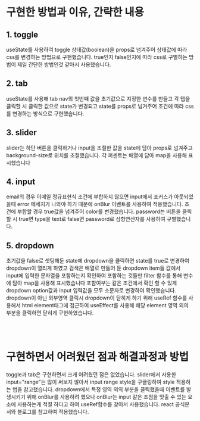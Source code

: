 # 구현한 방법과 이유, 간략한 내용

## 1. toggle

useState를 사용하여 toggle 상태값(boolean)을 props로 넘겨주어 상태값에 따라 css를 변경하는 방법으로 구현했습니다. true인지 false인지에 따라 css로 구별하는 방법이 제일 간단한 방법인것 같아서 사용했습니다.

## 2. tab

useState를 사용해 tab nav의 첫번째 값을 초기값으로 지정한 변수를 만들고 각 탭을 클릭할 시 클릭한 값으로 state가 변경되고 state를 props로 넘겨주어 조건에 따라 css를 변경하는 방식으로 구현했습니다.

## 3. slider

slider는 하단 버튼을 클릭하거나 input을 조절한 값을 state에 담아 props로 넘겨주고 background-size로 위치를 조절했습니다.
각 퍼센트는 배열에 담아 map을 사용해 표시했습니다

## 4. input

email의 경우 이메일 정규표현식 조건에 부합하지 않으면 input에서 포커스가 아웃되었을때 error 메세지가 나와야 하기 때문에 onBlur 이벤트를 사용하여 적용했습니다. 조건에 부합할 경우 true값을 넘겨주어 color를 변경했습니다. password는 버튼을 클릭할 시 true면 type을 text로 false면 password로 삼항연산자를 사용하여 구별했습니다.

## 5. dropdown

초기값을 false로 셋팅해둔 state에 dropdown을 클릭하면 state를 true로 변경하여 dropdown이 열리게 하였고 검색은 배열로 만들어 둔 dropdown item들 값에서 input에 입력한 문자열을 포함하는지 확인하여 포함하는 것들만 filter 함수를 통해 변수에 담아 map을 사용해 표시했습니다
포함여부는 같은 조건에서 확인 할 수 있게 dropdown option값과 input 입력값을 모두 소문자로 변경하여 확인했습니다.
dropdown이 아닌 외부영역 클릭시 dropdown이 닫히게 하기 위해 useRef 함수를 사용해서 html element태그에 접근하여 useEffect를 사용해 해당 element 영역 외의 부분을 클릭하면 닫히게 구현하였습니다.
<br>

<br>

<br>

# 구현하면서 어려웠던 점과 해결과정과 방법

toggle과 tab은 구현하면서 크게 어려웠던 점은 없었습니다.
slider에서 사용한 input="range"는 많이 써보지 않아서 input range style을 구글링하여 style 적용하는 법을 참고했습니다.
dropdown에서 특정 영역 외의 부분을 클릭했을때 이벤트를 발생시키기 위해 onBlur를 사용하려 했으나 onBlur는 input 같은 초점을 맞출 수 있는 요소에 사용하는게 적절 하다고 하여 useRef함수를 찾아서 사용했습니다. react 공식문서와 블로그를 참고하여 적용했습니다.
